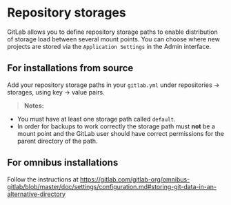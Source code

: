 # Repository storages

GitLab allows you to define repository storage paths to enable distribution of
storage load between several mount points. You can choose where new projects are
stored via the `Application Settings` in the Admin interface.

## For installations from source

Add your repository storage paths in your `gitlab.yml` under repositories -> storages, using key -> value pairs.

>**Notes:**
- You must have at least one storage path called `default`.
- In order for backups to work correctly the storage path must **not** be a
mount point and the GitLab user should have correct permissions for the parent
directory of the path.

## For omnibus installations

Follow the instructions at https://gitlab.com/gitlab-org/omnibus-gitlab/blob/master/doc/settings/configuration.md#storing-git-data-in-an-alternative-directory
